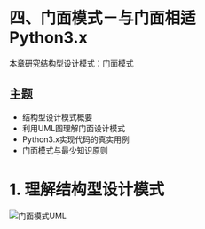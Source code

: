 #  四、门面模式－与门面相适　Python3.x

本章研究结构型设计模式：门面模式  


##  主题
* 结构型设计模式概要  
* 利用UML图理解门面设计模式  
* Python3.x实现代码的真实用例  
* 门面模式与最少知识原则  
 

# 1. 理解结构型设计模式

![门面模式UML](https://img-blog.csdn.net/20171121204714983)  

